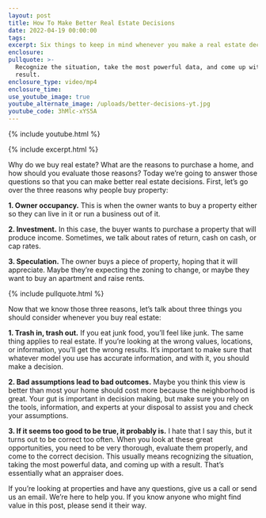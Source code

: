 ```yaml
---
layout: post
title: How To Make Better Real Estate Decisions
date: 2022-04-19 00:00:00
tags:
excerpt: Six things to keep in mind whenever you make a real estate decision.
enclosure:
pullquote: >-
  Recognize the situation, take the most powerful data, and come up with a
  result.
enclosure_type: video/mp4
enclosure_time:
use_youtube_image: true
youtube_alternate_image: /uploads/better-decisions-yt.jpg
youtube_code: 3hMlc-xYS5A
---
```

{% include youtube.html %}

{% include excerpt.html %}

Why do we buy real estate? What are the reasons to purchase a home, and how should you evaluate those reasons? Today we’re going to answer those questions so that you can make better real estate decisions. First, let’s go over the three reasons why people buy property:

**1\. Owner occupancy.** This is when the owner wants to buy a property either so they can live in it or run a business out of it.&nbsp;

**2\. Investment.** In this case, the buyer wants to purchase a property that will produce income. Sometimes, we talk about rates of return, cash on cash, or cap rates.

**3\. Speculation.** The owner buys a piece of property, hoping that it will appreciate. Maybe they’re expecting the zoning to change, or maybe they want to buy an apartment and raise rents.&nbsp;

{% include pullquote.html %}

Now that we know those three reasons, let’s talk about three things you should consider whenever you buy real estate:

**1\. Trash in, trash out.** If you eat junk food, you’ll feel like junk. The same thing applies to real estate. If you’re looking at the wrong values, locations, or information, you’ll get the wrong results. It’s important to make sure that whatever model you use has accurate information, and with it, you should make a decision.

**2\. Bad assumptions lead to bad outcomes.** Maybe you think this view is better than most your home should cost more because the neighborhood is great. Your gut is important in decision making, but make sure you rely on the tools, information, and experts at your disposal to assist you and check your assumptions.

**3\. If it seems too good to be true, it probably is.** I hate that I say this, but it turns out to be correct too often. When you look at these great opportunities, you need to be very thorough, evaluate them properly, and come to the correct decision. This usually means recognizing the situation, taking the most powerful data, and coming up with a result. That’s essentially what an appraiser does.

If you’re looking at properties and have any questions, give us a call or send us an email. We’re here to help you. If you know anyone who might find value in this post, please send it their way.
